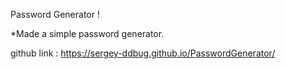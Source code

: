 Password Generator ! 

*Made a simple password generator.

github link : https://sergey-ddbug.github.io/PasswordGenerator/
